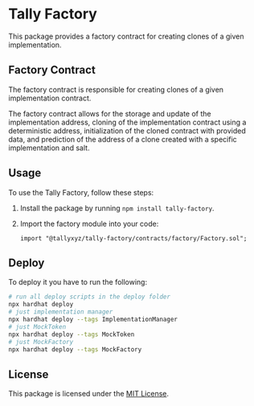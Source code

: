 # Tally Factory

This package provides a factory contract for creating clones of a given implementation.

## Factory Contract

The factory contract is responsible for creating clones of a given implementation contract.

The factory contract allows for the storage and update of the implementation address, cloning of the implementation
contract using a deterministic address, initialization of the cloned contract with provided data, and prediction of the
address of a clone created with a specific implementation and salt.

## Usage

To use the Tally Factory, follow these steps:

1. Install the package by running `npm install tally-factory`.

2. Import the factory module into your code:

   ```solidity
   import "@tallyxyz/tally-factory/contracts/factory/Factory.sol";
   ```

## Deploy

To deploy it you have to run the following:

```bash
# run all deploy scripts in the deploy folder
npx hardhat deploy
# just implementation manager
npx hardhat deploy --tags ImplementationManager
# just MockToken
npx hardhat deploy --tags MockToken
# just MockFactory
npx hardhat deploy --tags MockFactory
```

<!-- ## Contributing

Contributions are welcome! If you find any issues or have suggestions for improvements, please open an issue or submit a
pull request on the [GitHub repository](https://github.com/your-username/tally-factory). -->

## License

This package is licensed under the [MIT License](https://opensource.org/licenses/MIT).
